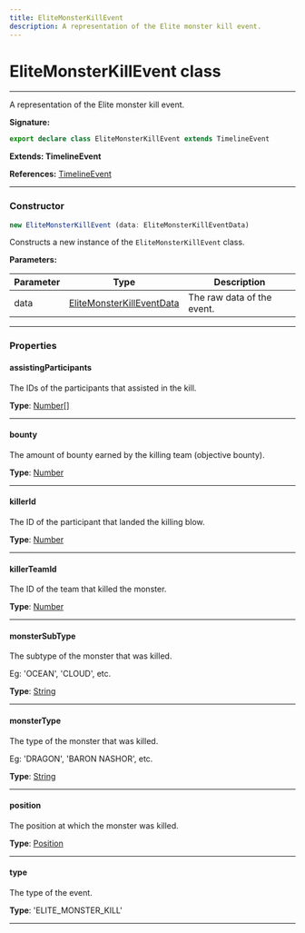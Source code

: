 ```yaml
---
title: EliteMonsterKillEvent
description: A representation of the Elite monster kill event.
---
```


# EliteMonsterKillEvent class

---

A representation of the Elite monster kill event.

**Signature:**

```ts
export declare class EliteMonsterKillEvent extends TimelineEvent 
```

**Extends: TimelineEvent**

**References:** [TimelineEvent](/api/timelineevent)

---

### Constructor

```ts
new EliteMonsterKillEvent (data: EliteMonsterKillEventData)
```

Constructs a new instance of the `EliteMonsterKillEvent` class.

**Parameters:**

| Parameter | Type | Description |
| --------- | ---- | ----------- |
| data | [EliteMonsterKillEventData](/api/elitemonsterkilleventdata) | The raw data of the event. |
---

### Properties

#### assistingParticipants

The IDs of the participants that assisted in the kill.



**Type**: [Number](https://developer.mozilla.org/en-US/docs/Web/JavaScript/Reference/Global_Objects/Number)[]

---

#### bounty

The amount of bounty earned by the killing team (objective bounty).



**Type**: [Number](https://developer.mozilla.org/en-US/docs/Web/JavaScript/Reference/Global_Objects/Number)

---

#### killerId

The ID of the participant that landed the killing blow.



**Type**: [Number](https://developer.mozilla.org/en-US/docs/Web/JavaScript/Reference/Global_Objects/Number)

---

#### killerTeamId

The ID of the team that killed the monster.



**Type**: [Number](https://developer.mozilla.org/en-US/docs/Web/JavaScript/Reference/Global_Objects/Number)

---

#### monsterSubType

The subtype of the monster that was killed.


Eg: 'OCEAN', 'CLOUD', etc.



**Type**: [String](https://developer.mozilla.org/en-US/docs/Web/JavaScript/Reference/Global_Objects/String)

---

#### monsterType

The type of the monster that was killed.


Eg: 'DRAGON', 'BARON NASHOR', etc.



**Type**: [String](https://developer.mozilla.org/en-US/docs/Web/JavaScript/Reference/Global_Objects/String)

---

#### position

The position at which the monster was killed.



**Type**: [Position](/api/position)

---

#### type

The type of the event.



**Type**: 'ELITE_MONSTER_KILL'

---

